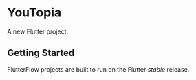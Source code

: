 # YouTopia

A new Flutter project.

## Getting Started

FlutterFlow projects are built to run on the Flutter _stable_ release.
